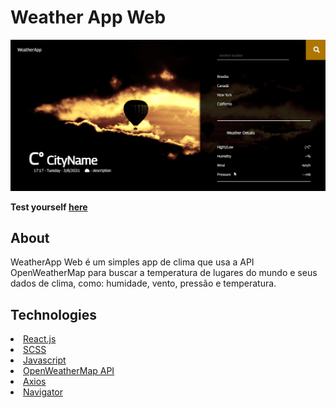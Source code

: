 # Weather App Web

<p align='center'> <img src='./src/assets/github/WeatherApp-Web.gif'/> </p>

**Test yourself [here](https://weatherappwsl.netlify.app)**

## About

WeatherApp Web é um simples app de clima que usa a API OpenWeatherMap para buscar a temperatura de lugares do mundo e seus dados de clima, como: humidade, vento, pressão e temperatura.

## Technologies

<li><a href="https://reactjs.org">React.js</li>
<li><a href="https://sass-lang.com">SCSS</li>
<li><a href="https://www.javascript.com">Javascript</li>
<li><a href="https://openweathermap.org/current">OpenWeatherMap API</li>
<li><a href="https://github.com/axios/axios">Axios</li>
<li><a href="https://developer.mozilla.org/en-US/docs/Web/API/Navigator/geolocation">Navigator</li>